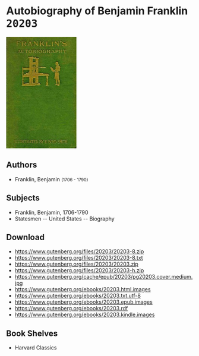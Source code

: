 # Autobiography of Benjamin Franklin <kbd>20203</kbd>

![](./cover.medium.jpg "")

## Authors


 - Franklin, Benjamin <small>(1706 - 1790)</small>

## Subjects


 - Franklin, Benjamin, 1706-1790
 - Statesmen -- United States -- Biography

## Download


 - https://www.gutenberg.org/files/20203/20203-8.zip
 - https://www.gutenberg.org/files/20203/20203-8.txt
 - https://www.gutenberg.org/files/20203/20203.zip
 - https://www.gutenberg.org/files/20203/20203-h.zip
 - https://www.gutenberg.org/cache/epub/20203/pg20203.cover.medium.jpg
 - https://www.gutenberg.org/ebooks/20203.html.images
 - https://www.gutenberg.org/ebooks/20203.txt.utf-8
 - https://www.gutenberg.org/ebooks/20203.epub.images
 - https://www.gutenberg.org/ebooks/20203.rdf
 - https://www.gutenberg.org/ebooks/20203.kindle.images

## Book Shelves


 - Harvard Classics
